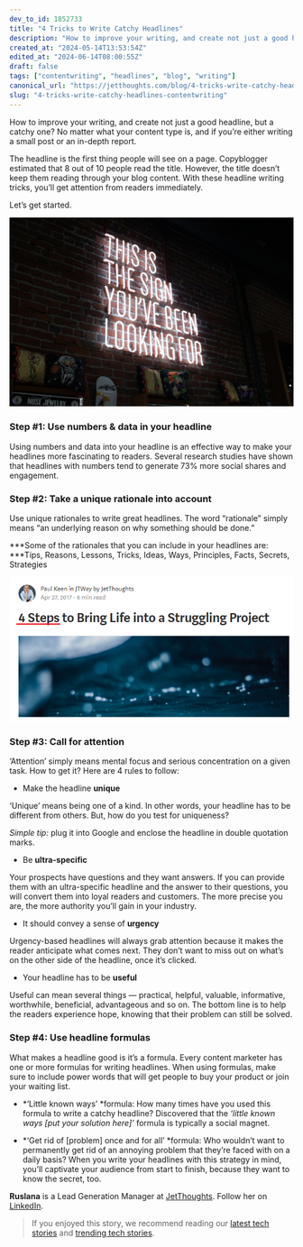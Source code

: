 ```yaml
---
dev_to_id: 1852733
title: "4 Tricks to Write Catchy Headlines"
description: "How to improve your writing, and create not just a good headline, but a catchy one? No matter what..."
created_at: "2024-05-14T13:53:54Z"
edited_at: "2024-06-14T08:00:55Z"
draft: false
tags: ["contentwriting", "headlines", "blog", "writing"]
canonical_url: "https://jetthoughts.com/blog/4-tricks-write-catchy-headlines-contentwriting/"
slug: "4-tricks-write-catchy-headlines-contentwriting"
---
```

How to improve your writing, and create not just a good headline, but a catchy one? No matter what your content type is, and if you’re either writing a small post or an in-depth report.

The headline is the first thing people will see on a page. Copyblogger estimated that 8 out of 10 people read the title. However, the title doesn’t keep them reading through your blog content. With these headline writing tricks, you’ll get attention from readers immediately.

Let’s get started.

![Photo by [Austin Chan](https://unsplash.com/@austinchan?utm_source=unsplash&utm_medium=referral&utm_content=creditCopyText) on [Unsplash](https://unsplash.com/s/photos/article?utm_source=unsplash&utm_medium=referral&utm_content=creditCopyText)](https://raw.githubusercontent.com/jetthoughts/jetthoughts.github.io/master/static/assets/img/blog/4-tricks-write-catchy-headlines-contentwriting/file_0.jpeg)

### **Step #1: Use numbers & data in your headline**

Using numbers and data into your headline is an effective way to make your headlines more fascinating to readers. Several research studies have shown that headlines with numbers tend to generate 73% more social shares and engagement.

### **Step #2: Take a unique rationale into account**

Use unique rationales to write great headlines. The word “rationale” simply means “an underlying reason on why something should be done.”

***Some of the rationales that you can include in your headlines are: ***Tips, Reasons, Lessons, Tricks, Ideas, Ways, Principles, Facts, Secrets, Strategies

![](https://raw.githubusercontent.com/jetthoughts/jetthoughts.github.io/master/static/assets/img/blog/4-tricks-write-catchy-headlines-contentwriting/file_1.jpeg)

### **Step #3: Call for attention**

‘Attention’ simply means mental focus and serious concentration on a given task. How to get it? Here are 4 rules to follow:

* Make the headline **unique**

‘Unique’ means being one of a kind. In other words, your headline has to be different from others. But, how do you test for uniqueness?

*Simple tip:* plug it into Google and enclose the headline in double quotation marks.

* Be **ultra-specific**

Your prospects have questions and they want answers. If you can provide them with an ultra-specific headline and the answer to their questions, you will convert them into loyal readers and customers. The more precise you are, the more authority you’ll gain in your industry.

* It should convey a sense of **urgency**

Urgency-based headlines will always grab attention because it makes the reader anticipate what comes next. They don’t want to miss out on what’s on the other side of the headline, once it’s clicked.

* Your headline has to be **useful**

Useful can mean several things — practical, helpful, valuable, informative, worthwhile, beneficial, advantageous and so on. The bottom line is to help the readers experience hope, knowing that their problem can still be solved.

### **Step #4: Use headline formulas**

What makes a headline good is it’s a formula. Every content marketer has one or more formulas for writing headlines. When using formulas, make sure to include power words that will get people to buy your product or join your waiting list.

* *‘Little known ways’ *formula: How many times have you used this formula to write a catchy headline? Discovered that the *‘little known ways [put your solution here]’* formula is typically a social magnet.

* *‘Get rid of [problem] once and for all’ *formula: Who wouldn’t want to permanently get rid of an annoying problem that they’re faced with on a daily basis? When you write your headlines with this strategy in mind, you’ll captivate your audience from start to finish, because they want to know the secret, too.

**Ruslana** is a Lead Generation Manager at [JetThoughts](https://www.jetthoughts.com/). Follow her on [LinkedIn](https://www.linkedin.com/in/ruslana-brykaliuk-970016135/).
>  If you enjoyed this story, we recommend reading our [latest tech stories](https://jtway.co/latest) and [trending tech stories](https://jtway.co/trending).
